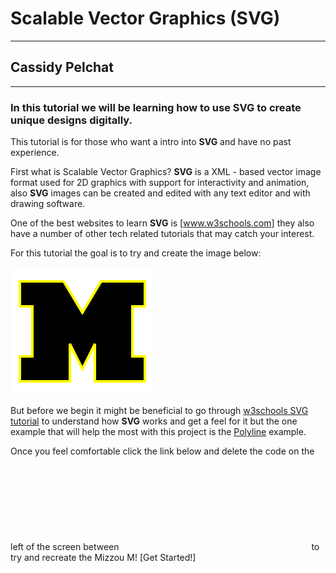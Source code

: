# Scalable Vector Graphics (SVG)
---
## Cassidy Pelchat
---

### In this tutorial we will be learning how to use SVG to create unique designs digitally.

This tutorial is for those who want a intro into **SVG** and have no past
experience.

First what is Scalable Vector Graphics?
**SVG** 
is a XML - based vector image format used for 2D graphics with support for
interactivity and animation, also **SVG** images can be created and edited
with any text editor and with drawing software.

One of the best websites to learn **SVG** is [www.w3schools.com] they also
have a number of other tech related tutorials that may catch your interest.

For this tutorial the goal is to try and create the image below:

![alt text](https://github.com/cpelchat/Digital-Concept-Tutorial/blob/master/SVG.PNG)

But before we begin it might be beneficial to go through [w3schools SVG tutorial] to 
understand how **SVG** works and get a feel for it but the one example that will help 
the most with this project is the [Polyline] example.

Once you feel comfortable click the link below and delete the code on the left
of the screen between <svg> and </svg> to try and recreate the Mizzou M!
[Get Started!]
  
[w3schools SVG tutorial]: https://www.w3schools.com/graphics/svg_intro.asp  
[www.w3schools.com]: https://www.w3schools.com/
[Polyline]: https://www.w3schools.com/graphics/svg_polyline.asp
[Get Started]: https://www.w3schools.com/graphics/tryit.asp?filename=trysvg_polyline2
